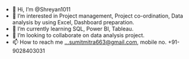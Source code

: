 - 👋 Hi, I’m @Shreyan1011
- 👀 I’m interested in Project management, Project co-ordination, Data analysis by using Excel, Dashboard preparation.
- 🌱 I’m currently learning SQL, Power BI, Tableau.
- 💞️ I’m looking to collaborate on data analysis project.
- 📫 How to reach me ...sumitmitra663@gmail.com, mobile no. +91-9028403031

<!---
Shreyan1011/Shreyan1011 is a ✨ special ✨ repository because its `README.md` (this file) appears on your GitHub profile.
You can click the Preview link to take a look at your changes.
--->

